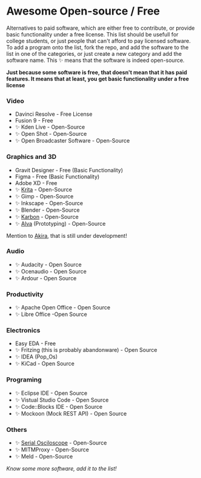 # Awesome Open-source / Free

Alternatives to paid software, which are either free to contribute, or provide basic functionality under a free license. This list should be usefull for college students, or just people that can't afford to pay licensed software.
To add a program onto the list, fork the repo, and add the software to the list in one of the categories, or just create a new category and add the software name. This ✨ means that the software is indeed open-source.

__Just because some software is free, that doesn't mean that it has paid features. It means that at least, you get basic functionality under a free license__

### Video
* Davinci Resolve - Free License
* Fusion 9 - Free
* ✨ Kden Live - Open-Source
* ✨ Open Shot -  Open-Source
* ✨ Open Broadcaster Software - Open-Source

### Graphics and 3D
* Gravit Designer - Free (Basic Functionality)
* Figma - Free (Basic Functionality)
* Adobe XD - Free
* ✨ [Krita](https://krita.org/en/) - Open-Source
* ✨ Gimp -  Open-Source
* ✨ Inkscape - Open-Source
* ✨ Blender - Open-Source
* ✨ [Karbon](https://www.calligra.org/karbon/) - Open-Source
* ✨ [Alva](https://meetalva.io/) (Prototyping) - Open-Source

Mention to [Akira](https://github.com/akiraux/Akira),  that is still under development!

### Audio
* ✨ Audacity -  Open Source
* ✨ Ocenaudio - Open Source
* ✨ Ardour - Open Source


### Productivity
* ✨ Apache Open Office - Open Source
* ✨ Libre Office -Open Source


### Electronics
* Easy EDA - Free
* ✨ Fritzing (this is probably abandonware) - Open Source
* ✨ IDEA (Pop_Os)
* ✨ KiCad - Open Source

### Programing
* ✨ Eclipse IDE - Open Source
* ✨ Vistual Studio Code - Open Source
* ✨ Code::Blocks IDE - Open Source
* ✨ Mockoon (Mock REST API) - Open Source


### Others
* ✨ [Serial Osciloscope](http://x-io.co.uk/serial-oscilloscope/) - Open-Source
* ✨ MITMProxy - Open-Source
* ✨ Meld - Open-Source


*Know some more software, add it to the list!* 

